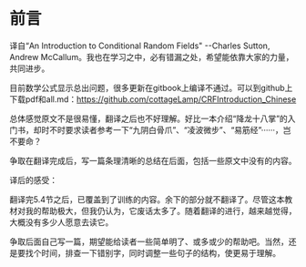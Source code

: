 # 前言

译自“An Introduction to Conditional Random Fields" --Charles Sutton, Andrew McCallum。我也在学习之中，必有错漏之处，希望能依靠大家的力量，共同进步。

目前数学公式显示总出问题，很多更新在gitbook上编译不通过。可以到github上下载pdf和all.md：https://github.com/cottageLamp/CRFIntroduction_Chinese

总体感觉原文不是很易懂，翻译之后也不好理解。好比一本介绍“降龙十八掌”的入门书，却时不时要求读者参考一下“九阴白骨爪”、“凌波微步”、“易筋经”······，岂不要命？

争取在翻译完成后，写一篇条理清晰的总结在后面，包括一些原文中没有的内容。



译后的感受：

翻译完5.4节之后，已覆盖到了训练的内容。余下的部分就不翻译了。尽管这本教材对我的帮助极大，但我仍认为，它废话太多了。随着翻译的进行，越来越觉得，大概没有多少人愿意去读它。

争取后面自己写一篇，期望能给读者一些简单明了、或多或少的帮助吧。当然，还是要找个时间，排查一下错别字，同时调整一些句子的结构，使更易于理解。

